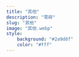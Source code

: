 ```yaml
---
title: "其他"
description: "零碎"
slug: "其他"
image: "其他.webp"
style:
    background: "#2a9d8f"
    color: "#fff"
---
```

